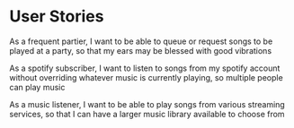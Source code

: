 # User Stories

As a frequent partier, I want to be able to queue or request songs to be played at a party, so that my ears may be blessed with good vibrations

As a spotify subscriber, I want to listen to songs from my spotify account without overriding whatever music is currently playing, so multiple people can play music

As a music listener, I want to be able to play songs from various streaming services, so that I can have a larger music library available to choose from
